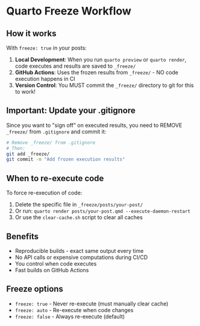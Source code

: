 # Quarto Freeze Workflow

## How it works

With `freeze: true` in your posts:

1. **Local Development**: When you run `quarto preview` or `quarto render`, code executes and results are saved to `_freeze/`
2. **GitHub Actions**: Uses the frozen results from `_freeze/` - NO code execution happens in CI
3. **Version Control**: You MUST commit the `_freeze/` directory to git for this to work!

## Important: Update your .gitignore

Since you want to "sign off" on executed results, you need to REMOVE `_freeze/` from `.gitignore` and commit it:

```bash
# Remove _freeze/ from .gitignore
# Then:
git add _freeze/
git commit -m "Add frozen execution results"
```

## When to re-execute code

To force re-execution of code:
1. Delete the specific file in `_freeze/posts/your-post/` 
2. Or run: `quarto render posts/your-post.qmd --execute-daemon-restart`
3. Or use the `clear-cache.sh` script to clear all caches

## Benefits

- Reproducible builds - exact same output every time
- No API calls or expensive computations during CI/CD
- You control when code executes
- Fast builds on GitHub Actions

## Freeze options

- `freeze: true` - Never re-execute (must manually clear cache)
- `freeze: auto` - Re-execute when code changes
- `freeze: false` - Always re-execute (default)